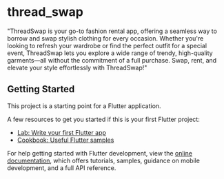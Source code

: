 # thread_swap

"ThreadSwap is your go-to fashion rental app, offering a seamless way to borrow and swap stylish clothing for every occasion. Whether you're looking to refresh your wardrobe or find the perfect outfit for a special event, ThreadSwap lets you explore a wide range of trendy, high-quality garments—all without the commitment of a full purchase. Swap, rent, and elevate your style effortlessly with ThreadSwap!"

## Getting Started

This project is a starting point for a Flutter application.

A few resources to get you started if this is your first Flutter project:

- [Lab: Write your first Flutter app](https://docs.flutter.dev/get-started/codelab)
- [Cookbook: Useful Flutter samples](https://docs.flutter.dev/cookbook)

For help getting started with Flutter development, view the
[online documentation](https://docs.flutter.dev/), which offers tutorials,
samples, guidance on mobile development, and a full API reference.
